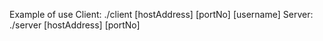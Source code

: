 Example of use
Client: ./client [hostAddress] [portNo] [username]
Server: ./server [hostAddress] [portNo] 
